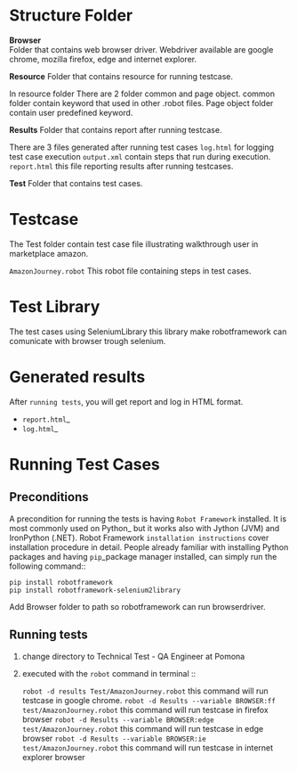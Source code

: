 Structure Folder
================

**Browser** <br/>
  Folder that contains web browser driver.
  Webdriver available are google chrome, mozilla firefox, edge and internet explorer.

**Resource**
  Folder that contains resource for running testcase.

  In resource folder There are 2 folder common and page object.
  common folder contain keyword that used in other .robot files.
  Page object folder contain user predefined keyword.

**Results**
  Folder that contains report after running testcase.

  There are 3 files generated after running test cases
  `log.html` for logging test case execution
  `output.xml` contain steps that run during execution.
  `report.html` this file reporting results after running testcases.
  
**Test**
  Folder that contains test cases.

Testcase
========

The Test folder contain test case file illustrating walkthrough user in marketplace amazon.

`AmazonJourney.robot`
   This robot file containing steps in test cases.

Test Library
============

The test cases using SeleniumLibrary this library make robotframework can comunicate with browser trough selenium.

Generated results
=================

After `running tests`, you will get report and log in HTML format. 

- `report.html`_
- `log.html`_

Running Test Cases
============

Preconditions
-------------

A precondition for running the tests is having `Robot Framework` installed.
It is most commonly used on Python_ but it works also with Jython (JVM)
and IronPython (.NET). Robot Framework `installation instructions`
cover installation procedure in detail. People already familiar with
installing Python packages and having `pip`_package manager installed, can
simply run the following command::

    pip install robotframework
    pip install robotframework-selenium2library

Add Browser folder to path so robotframework can run browserdriver.

Running tests
-------------

1. change directory to Technical Test - QA Engineer at Pomona

2. executed with the ``robot`` command in terminal ::

   `robot -d results Test/AmazonJourney.robot` this command will run testcase in google chrome.
   `robot -d Results --variable BROWSER:ff test/AmazonJourney.robot` this command will run testcase in firefox browser
   `robot -d Results --variable BROWSER:edge test/AmazonJourney.robot` this command will run testcase in edge browser
   `robot -d Results --variable BROWSER:ie test/AmazonJourney.robot` this command will run testcase in internet explorer browser
